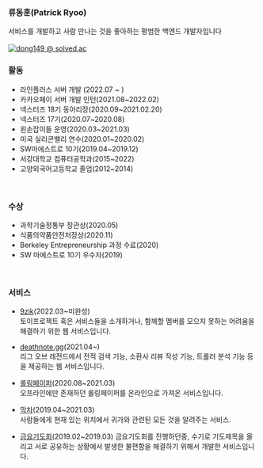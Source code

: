 ### 류동훈(Patrick Ryoo)
서비스를 개발하고 사람 만나는 것을 좋아하는 평범한 백엔드 개발자입니다
<br/><br/>
[![dong149 @ solved.ac](http://mazassumnida.wtf/api/v2/generate_badge?boj=dong149)](https://solved.ac/profile/dong149)
<br/>
### 활동
- 라인플러스 서버 개발 (2022.07 ~ )
- 카카오페이 서버 개발 인턴(2021.08~2022.02)
- 넥스터즈 18기 동아리장(2020.09~2021.02.20) 
- 넥스터즈 17기(2020.07~2020.08) 
- 왼손잡이들 운영(2020.03~2021.03) 
- 미국 실리콘밸리 연수(2020.01~2020.02) 
- SW마에스트로 10기(2019.04~2019.12) 
- 서강대학교 컴퓨터공학과(2015~2022)
- 고양외국어고등학교 졸업(2012~2014)
<br/>

### 수상
- 과학기술정통부 장관상(2020.05)
- 식품의약품안전처장상(2020.11)
- Berkeley Entrepreneurship 과정 수료(2020)
- SW 마에스트로 10기 우수자(2019)

<br/>

### 서비스
- [9zik](https://9zik.site)(2022.03~미완성) <br/>
토이프로젝트 혹은 서비스들을 소개하거나, 함께할 멤버를 모으지 못하는 어려움을 해결하기 위한 웹 서비스입니다.

- [deathnote.gg](https://deathnote.gg)(2021.04~) <br/>
리그 오브 레전드에서 전적 검색 기능, 소환사 리뷰 작성 기능, 트롤러 분석 기능 등을 제공하는 웹 서비스입니다.

- [롤링페이퍼](https://rollingpaper.website)(2020.08~2021.03)<br/>
오프라인에만 존재하던 롤링페이퍼를 온라인으로 가져온 서비스입니다.

- [막차](https://makkcha.com)(2019.04~2021.03)<br/>
사람들에게 현재 있는 위치에서 귀가와 관련된 모든 것을 알려주는 서비스.

- [금요기도회](https://github.com/dong149/friday-prayer-meeting-v1)(2019.02~2019.03)
금요기도회를 진행하던중, 수기로 기도제목을 올리고 서로 공유하는 상황에서 발생한 불편함을 해결하기 위해서 개발한 서비스입니다.
